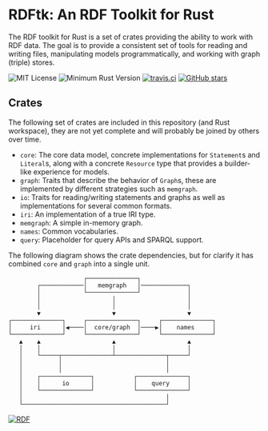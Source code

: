 # RDFtk: An RDF Toolkit for Rust

The RDF toolkit for Rust is a set of crates providing the ability to work with RDF data. The goal is to provide a 
consistent set of tools for reading and writing files, manipulating models programmatically, and working with graph
(triple) stores.

![MIT License](https://img.shields.io/badge/license-mit-118811.svg)
![Minimum Rust Version](https://img.shields.io/badge/Min%20Rust-1.40-green.svg)
[![travis.ci](https://travis-ci.org/johnstonskj/rust-rdftk.svg?branch=master)](https://travis-ci.org/johnstonskj/rust-rdftk)
[![GitHub stars](https://img.shields.io/github/stars/johnstonskj/rust-rdftk.svg)](https://github.com/johnstonskj/rust-rdftk/stargazers)

## Crates

The following set of crates are included in this repository (and Rust workspace), they are not yet complete and will 
probably be joined by others over time.

* `core`: The core data model, concrete implementations for `Statement`s and `Literal`s, along with a concrete
  `Resource` type that provides a builder-like experience for models. 
* `graph`: Traits that describe the behavior of `Graph`s, these are implemented by different strategies such as `memgraph`.
* `io`: Traits for reading/writing statements and graphs as well as implementations for several common formats.
* `iri`: An implementation of a true IRI type.
* `memgraph`: A simple in-memory graph.
* `names`: Common vocabularies.
* `query`: Placeholder for query APIs and SPARQL support.

The following diagram shows the crate dependencies, but for clarify it has combined `core` and `graph` into a single 
unit.

```text
                     ┌──────────────┐
        ┌────────────│   memgraph   │─────────────┐
        │            └──────────────┘             │
        │                    │                    │
        │                    │                    │
        ▼                    ▼                    ▼
┌──────────────┐     ┌──────────────┐     ┌──────────────┐
│     iri      │◀────│  core/graph  │────▶│    names     │
└──────────────┘     └──────────────┘     └──────────────┘
   ▲    ▲                    ▲                    ▲
   │    │                    │                    │
   │    └─────┬──────────────┴──────────────┬─────┘
   │          │                             │
   │          │                             │
   │    ┌──────────────┐           ┌──────────────┐
   │    │      io      │           │    query     │
   │    └──────────────┘           └──────────────┘
   │                                        │
   └────────────────────────────────────────┘
```

[![RDF](http://www.w3.org/RDF/icons/rdf_w3c_button.32)](http://www.w3.org/RDF/)
